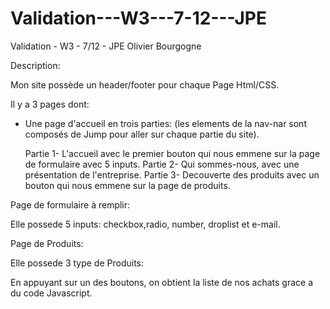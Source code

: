 # Validation---W3---7-12---JPE
Validation - W3 - 7/12 - JPE Olivier Bourgogne


Description:


Mon site possède un header/footer pour chaque Page Html/CSS.

Il y a 3 pages dont: 

- Une page d'accueil en trois parties: (les elements de la nav-nar sont composés de Jump pour aller sur chaque partie du site).

  Partie 1- L'accueil avec le premier bouton qui nous emmene sur la page de formulaire avec 5 inputs.
  Partie 2- Qui sommes-nous, avec une présentation de l'entreprise.
  Partie 3- Decouverte des produits avec un bouton qui nous emmene sur la page de produits. 

Page de formulaire à remplir:

Elle possede 5 inputs: checkbox,radio, number, droplist et e-mail.


Page de Produits:

Elle possede 3 type de Produits: 

En appuyant sur un des boutons, on obtient la liste de nos achats grace a du code Javascript.


